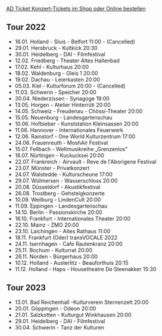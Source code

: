 [AD Ticket Konzert-Tickets im Shop oder Online bestellen](http://www.adticket.de/Sedaa.html) 

## Tour 2022
- 16.01. Holland - Sluis - Belfort 11:00 - (Cancelled)
- 29.01. Hersbruck - Kultkick 20:30
- 30.01. Heidelberg - DAI - Filmfestival
- 12.02. Friedberg - Theater Altes Hallenbad 
- 17.02. Kehl - Kulturhaus 20:00  
- 18.02. Waldenburg - Gleis 1 20:00 
- 19.02. Dachau - Leierkasten 20:00
- 05.03. Kiel - Kulturforum 20:00 - (Cancelled)
- 11.03. Schwerin - Speicher 20:00 
- 30.04. Niederzissen - Synagoge 19:00
- 13.05. Horgen -  Atelier Hinterrüti 20:00
- 14.05. Schweiz - Freudenau - Chössi-Theater 20:00
- 15.05. Neuenburg - Landesgartenschau
- 10.06. Hofbieber - Kunststation Kleinsassen 20:00
- 11.06. Hannover - Internationales Feuerwerk
- 12.06. Rainstorf - One World Kulturzentrum 17:00
- 24.06. Frauenreuth - MoshAir Festival
- 15.07. Fellbach -  Weltmusikreihe „Grenzenlos"
- 16.07. Nürtingen - Kuckucksei 20:00 
- 22.07. Frankreich - Airvault - Reve de l'Aborigene Festival
- 23.07. Münster - Privatkonzert
- 24.07. Walstedde - Kulturscheune 17:00
- 29.07. Wülmersen - Wasserschloss 20:00 
- 20.08. Düsseldorf - Akustikfestival 
- 26.08. Trostberg - Gehsteigkonzerte
- 10.09. Weilburg - LindenCult 20:00 
- 11.09. Eppingen - Landesgartenschau 
- 14.10. Berlin - Passionskirche 20:00
- 16.10. Frankfurt - Internationales Theater 20:00
- 22.10. Mainz - ZMO 20:00
- 23.10. Laichingen - Altes Rathaus 11:00
- 18.11. Frankfurt (Oder) transVOCALE 2022 
- 24.11. Isernhagen - Cafe Rautenkranz 20:00
- 25.11. Bochum - Kulturrat 20:00 
- 26.11. Norden - Bürgerhaus 20:00
- 10.12. Holland - Austerlitz - Beauforthuis 20:15
- 11.12. Holland - Haps - Housetheatre De Steenakker 15:30
  
## Tour 2023
- 13.01. Bad Reichenhall -Kulturverein Sternenzelt 20:00
- 20.01. Göppingen - Odeon 20:00 
- 21.01. Salzkotten - Kulturgut Winkhausen 20:00
- 29.01. Heidelberg - DAI - Filmfestival
- 30.04. Schwerin - Tanz der Kulturen 
